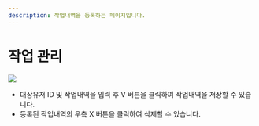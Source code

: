 ```yaml
---
description: 작업내역을 등록하는 페이지입니다.
---
```


# 작업 관리

![](../.gitbook/assets/가맹점\_작업관리.jpeg)

* 대상유저 ID 및 작업내역을 입력 후 V 버튼을 클릭하여 작업내역을 저장할 수 있습니다.
* 등록된 작업내역의 우측 X 버튼을 클릭하여 삭제할 수 있습니다.
